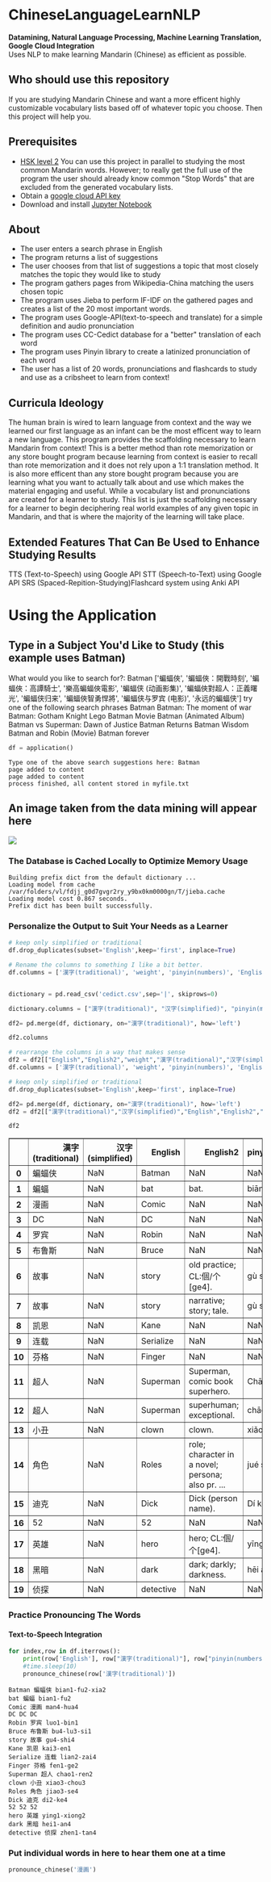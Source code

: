 # ChineseLanguageLearnNLP
**Datamining, Natural Language Processing, Machine Learning Translation, Google Cloud Integration**<br>
Uses NLP to make learning Mandarin (Chinese) as efficient as possible.


## Who should use this repository
If you are studying Mandarin Chinese and want a more efficent highly customizable vocabulary lists based off of whatever topic you choose. Then this project will help you.  
## Prerequisites
-  [HSK level 2](https://www.digmandarin.com/hsk-1-vocabulary-list.html) You can use this project in parallel to studying the most common Mandarin words. However; to really get the full use of the program the user should already know common "Stop Words" that are excluded from the generated vocabulary lists.
- Obtain a [google cloud API key](https://cloud.google.com/docs/authentication/api-keys)
- Download and install [Jupyter Notebook](https://jupyter.readthedocs.io/en/latest/install.html)
## About
- The user enters a search phrase in English
- The program returns a list of suggestions 
- The user chooses from that list of suggestions a topic that most closely matches the topic they would like to study 
- The program gathers pages from Wikipedia-China matching the users chosen topic
- The program uses Jieba to perform IF-IDF on the gathered pages and creates a list of the 20 most important words.
- The program uses Google-API(text-to-speech and translate) for a simple definition and audio pronunciation
- The program uses CC-Cedict database for a "better" translation of each word
- The program uses Pinyin library to create a latinized pronunciation of each word
- The user has a list of 20 words, pronunciations and flashcards to study and use as a cribsheet to learn from context!
## Curricula Ideology
The human brain is wired to learn language from context and the way we learned our first language as an infant can be the most efficent way to learn a new language.  This program provides the scaffolding necessary to learn Mandarin from context!  This is a better method than rote memorization or any store bought program because learning from context is easier to recall than rote memorization and it does not rely upon a 1:1 translation method.  It is also more efficent than any store bought program because you are learning what you want to actually talk about and use which makes the material engaging and useful.  While a vocabulary list and pronunciations are created for a learner to study. This list is just the scaffolding necessary for a learner to begin deciphering real world examples of any given topic in Mandarin, and that is where the majority of the learning will take place.  
## Extended Features That Can Be Used to Enhance Studying Results
TTS (Text-to-Speech) using Google API
STT (Speech-to-Text) using Google API
SRS (Spaced-Repition-Studying)Flashcard system using Anki API

# Using the Application
## Type in a Subject You'd Like to Study (this example uses Batman)
What would you like to search for?: Batman
    ['蝙蝠俠', '蝙蝠俠：開戰時刻', '蝙蝠俠：高譚騎士', '樂高蝙蝠俠電影', '蝙蝠侠 (动画影集)', '蝙蝠俠對超人：正義曙光', '蝙蝠侠归来', '蝙蝠俠智勇悍將', '蝙蝠侠与罗宾 (电影)', '永远的蝙蝠侠']
    try one of the following search phrases
    Batman
    Batman: The moment of war
    Batman: Gotham Knight
    Lego Batman Movie
    Batman (Animated Album)
    Batman vs Superman: Dawn of Justice
    Batman Returns
    Batman Wisdom
    Batman and Robin (Movie)
    Batman forever



```python
df = application()
```

    Type one of the above search suggestions here: Batman
    page added to content
    page added to content
    process finished, all content stored in myfile.txt


## An image taken from the data mining will appear here
<img src="https://upload.wikimedia.org/wikipedia/zh/2/29/Batman_was_spreading_the_cloak.jpg"/>

### The Database is Cached Locally to Optimize Memory Usage
    Building prefix dict from the default dictionary ...
    Loading model from cache /var/folders/vl/fdjj_g0d7gvgr2ry_y9bx0km0000gn/T/jieba.cache
    Loading model cost 0.867 seconds.
    Prefix dict has been built successfully.


### Personalize the Output to Suit Your Needs as a Learner
```python
# keep only simplified or traditional 
df.drop_duplicates(subset='English',keep='first', inplace=True)

# Rename the columns to something I like a bit better.
df.columns = ['漢字(traditional)', 'weight', 'pinyin(numbers)', 'English']


dictionary = pd.read_csv('cedict.csv',sep='|', skiprows=0)

dictionary.columns = ["漢字(traditional)", "汉字(simplified)", "pinyin(marks)", "English2"]

df2= pd.merge(df, dictionary, on="漢字(traditional)", how='left')

df2.columns

# rearrange the columns in a way that makes sense
df2 = df2[["English","English2","weight","漢字(traditional)","汉字(simplified)","pinyin(marks)","pinyin(numbers)"]]
df.columns = ['漢字(traditional)', 'weight', 'pinyin(numbers)', 'English']

# keep only simplified or traditional 
df.drop_duplicates(subset='English',keep='first', inplace=True)

df2= pd.merge(df, dictionary, on="漢字(traditional)", how='left')
df2 = df2[["漢字(traditional)","汉字(simplified)","English","English2","pinyin(marks)","pinyin(numbers)"]]
```


```python
df2
```





<table border="1" class="dataframe">
  <thead>
    <tr style="text-align: right;">
      <th></th>
      <th>漢字(traditional)</th>
      <th>汉字(simplified)</th>
      <th>English</th>
      <th>English2</th>
      <th>pinyin(marks)</th>
      <th>pinyin(numbers)</th>
    </tr>
  </thead>
  <tbody>
    <tr>
      <th>0</th>
      <td>蝙蝠侠</td>
      <td>NaN</td>
      <td>Batman</td>
      <td>NaN</td>
      <td>NaN</td>
      <td>bian1-fu2-xia2</td>
    </tr>
    <tr>
      <th>1</th>
      <td>蝙蝠</td>
      <td>NaN</td>
      <td>bat</td>
      <td>bat.</td>
      <td>biān fú</td>
      <td>bian1-fu2</td>
    </tr>
    <tr>
      <th>2</th>
      <td>漫画</td>
      <td>NaN</td>
      <td>Comic</td>
      <td>NaN</td>
      <td>NaN</td>
      <td>man4-hua4</td>
    </tr>
    <tr>
      <th>3</th>
      <td>DC</td>
      <td>NaN</td>
      <td>DC</td>
      <td>NaN</td>
      <td>NaN</td>
      <td>DC</td>
    </tr>
    <tr>
      <th>4</th>
      <td>罗宾</td>
      <td>NaN</td>
      <td>Robin</td>
      <td>NaN</td>
      <td>NaN</td>
      <td>luo1-bin1</td>
    </tr>
    <tr>
      <th>5</th>
      <td>布鲁斯</td>
      <td>NaN</td>
      <td>Bruce</td>
      <td>NaN</td>
      <td>NaN</td>
      <td>bu4-lu3-si1</td>
    </tr>
    <tr>
      <th>6</th>
      <td>故事</td>
      <td>NaN</td>
      <td>story</td>
      <td>old practice; CL:個/个[ge4].</td>
      <td>gù shì</td>
      <td>gu4-shi4</td>
    </tr>
    <tr>
      <th>7</th>
      <td>故事</td>
      <td>NaN</td>
      <td>story</td>
      <td>narrative; story; tale.</td>
      <td>gù shi</td>
      <td>gu4-shi4</td>
    </tr>
    <tr>
      <th>8</th>
      <td>凯恩</td>
      <td>NaN</td>
      <td>Kane</td>
      <td>NaN</td>
      <td>NaN</td>
      <td>kai3-en1</td>
    </tr>
    <tr>
      <th>9</th>
      <td>连载</td>
      <td>NaN</td>
      <td>Serialize</td>
      <td>NaN</td>
      <td>NaN</td>
      <td>lian2-zai4</td>
    </tr>
    <tr>
      <th>10</th>
      <td>芬格</td>
      <td>NaN</td>
      <td>Finger</td>
      <td>NaN</td>
      <td>NaN</td>
      <td>fen1-ge2</td>
    </tr>
    <tr>
      <th>11</th>
      <td>超人</td>
      <td>NaN</td>
      <td>Superman</td>
      <td>Superman, comic book superhero.</td>
      <td>Chāo rén</td>
      <td>chao1-ren2</td>
    </tr>
    <tr>
      <th>12</th>
      <td>超人</td>
      <td>NaN</td>
      <td>Superman</td>
      <td>superhuman; exceptional.</td>
      <td>chāo rén</td>
      <td>chao1-ren2</td>
    </tr>
    <tr>
      <th>13</th>
      <td>小丑</td>
      <td>NaN</td>
      <td>clown</td>
      <td>clown.</td>
      <td>xiǎo chǒu</td>
      <td>xiao3-chou3</td>
    </tr>
    <tr>
      <th>14</th>
      <td>角色</td>
      <td>NaN</td>
      <td>Roles</td>
      <td>role; character in a novel; persona; also pr. ...</td>
      <td>jué sè</td>
      <td>jiao3-se4</td>
    </tr>
    <tr>
      <th>15</th>
      <td>迪克</td>
      <td>NaN</td>
      <td>Dick</td>
      <td>Dick (person name).</td>
      <td>Dí kè</td>
      <td>di2-ke4</td>
    </tr>
    <tr>
      <th>16</th>
      <td>52</td>
      <td>NaN</td>
      <td>52</td>
      <td>NaN</td>
      <td>NaN</td>
      <td>52</td>
    </tr>
    <tr>
      <th>17</th>
      <td>英雄</td>
      <td>NaN</td>
      <td>hero</td>
      <td>hero; CL:個/个[ge4].</td>
      <td>yīng xióng</td>
      <td>ying1-xiong2</td>
    </tr>
    <tr>
      <th>18</th>
      <td>黑暗</td>
      <td>NaN</td>
      <td>dark</td>
      <td>dark; darkly; darkness.</td>
      <td>hēi àn</td>
      <td>hei1-an4</td>
    </tr>
    <tr>
      <th>19</th>
      <td>侦探</td>
      <td>NaN</td>
      <td>detective</td>
      <td>NaN</td>
      <td>NaN</td>
      <td>zhen1-tan4</td>
    </tr>
  </tbody>
</table>
</div>



### Practice Pronouncing The Words
#### Text-to-Speech Integration

```python
for index,row in df.iterrows():
    print(row['English'], row["漢字(traditional)"], row["pinyin(numbers)"])
    #time.sleep(10)
    pronounce_chinese(row['漢字(traditional)'])
```

    Batman 蝙蝠侠 bian1-fu2-xia2
    bat 蝙蝠 bian1-fu2
    Comic 漫画 man4-hua4
    DC DC DC
    Robin 罗宾 luo1-bin1
    Bruce 布鲁斯 bu4-lu3-si1
    story 故事 gu4-shi4
    Kane 凯恩 kai3-en1
    Serialize 连载 lian2-zai4
    Finger 芬格 fen1-ge2
    Superman 超人 chao1-ren2
    clown 小丑 xiao3-chou3
    Roles 角色 jiao3-se4
    Dick 迪克 di2-ke4
    52 52 52
    hero 英雄 ying1-xiong2
    dark 黑暗 hei1-an4
    detective 侦探 zhen1-tan4


### Put individual words in here to hear them one at a time


```python
pronounce_chinese('漫画')
```

